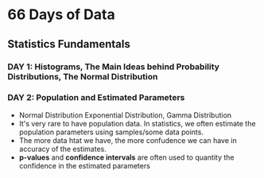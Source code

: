 # 66 Days of Data

## Statistics Fundamentals

### DAY 1: Histograms, The Main Ideas behind Probability Distributions, The Normal Distribution

### DAY 2: Population and Estimated Parameters

- Normal Distribution Exponential Distribution, Gamma Distribution
- It's very rare to have population data. In statistics, we often estimate the population parameters using samples/some data points. </li>
- The more data htat we have, the more confudence we can have in accuracy of the estimates. </li>
- **p-values** and **confidence intervals** are often used to quantity the confidence in the estimated parameters </li>
 
